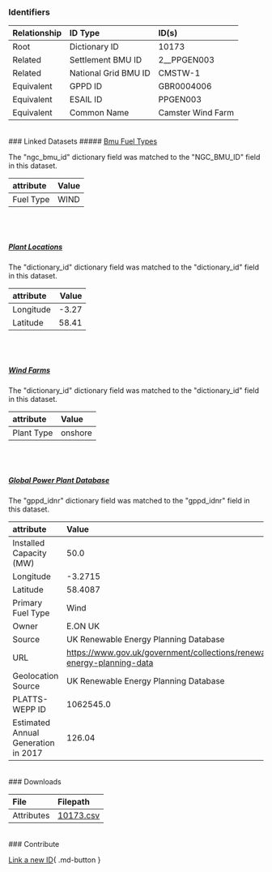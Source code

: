 ### Identifiers

| Relationship   | ID Type              | ID(s)             |
|:---------------|:---------------------|:------------------|
| Root           | Dictionary ID        | 10173             |
| Related        | Settlement BMU ID    | 2__PPGEN003       |
| Related        | National Grid BMU ID | CMSTW-1           |
| Equivalent     | GPPD ID              | GBR0004006        |
| Equivalent     | ESAIL ID             | PPGEN003          |
| Equivalent     | Common Name          | Camster Wind Farm |

<br>
### Linked Datasets
##### <a href="https://osuked.github.io/Power-Station-Dictionary/datasets/bmu-fuel-types">Bmu Fuel Types</a>



The "ngc_bmu_id" dictionary field was matched to the "NGC_BMU_ID" field in this dataset.

| attribute   | Value   |
|:------------|:--------|
| Fuel Type   | WIND    |

<br><br>
##### <a href="https://osuked.github.io/Power-Station-Dictionary/datasets/plant-locations">Plant Locations</a>



The "dictionary_id" dictionary field was matched to the "dictionary_id" field in this dataset.

| attribute   |   Value |
|:------------|--------:|
| Longitude   |   -3.27 |
| Latitude    |   58.41 |

<br><br>
##### <a href="https://osuked.github.io/Power-Station-Dictionary/datasets/wind-farms">Wind Farms</a>



The "dictionary_id" dictionary field was matched to the "dictionary_id" field in this dataset.

| attribute   | Value   |
|:------------|:--------|
| Plant Type  | onshore |

<br><br>
##### <a href="https://osuked.github.io/Power-Station-Dictionary/datasets/global-power-plant-database">Global Power Plant Database</a>



The "gppd_idnr" dictionary field was matched to the "gppd_idnr" field in this dataset.

| attribute                           | Value                                                                    |
|:------------------------------------|:-------------------------------------------------------------------------|
| Installed Capacity (MW)             | 50.0                                                                     |
| Longitude                           | -3.2715                                                                  |
| Latitude                            | 58.4087                                                                  |
| Primary Fuel Type                   | Wind                                                                     |
| Owner                               | E.ON UK                                                                  |
| Source                              | UK Renewable Energy Planning Database                                    |
| URL                                 | https://www.gov.uk/government/collections/renewable-energy-planning-data |
| Geolocation Source                  | UK Renewable Energy Planning Database                                    |
| PLATTS-WEPP ID                      | 1062545.0                                                                |
| Estimated Annual Generation in 2017 | 126.04                                                                   |


<br>
### Downloads


| File       | Filepath                                                                              |
|:-----------|:--------------------------------------------------------------------------------------|
| Attributes | [10173.csv](https://osuked.github.io/Power-Station-Dictionary/object_attrs/10173.csv) |


<br>
### Contribute

[Link a new ID](https://docs.google.com/forms/d/e/1FAIpQLSc5jRsQ7NgiLLXbwo9PUdwTQyuqbRwThltG56-o6NVSe7E_nw/viewform?usp=pp_url&entry.251912331=10173){ .md-button }